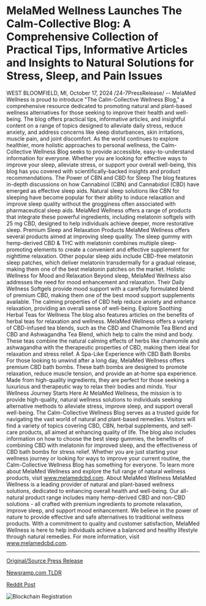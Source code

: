 # MelaMed Wellness Launches The Calm-Collective Blog: A Comprehensive Collection of Practical Tips, Informative Articles and Insights to Natural Solutions for Stress, Sleep, and Pain Issues

WEST BLOOMFIELD, MI, October 17, 2024 /24-7PressRelease/ -- MelaMed Wellness is proud to introduce "The Calm-Collective Wellness Blog," a comprehensive resource dedicated to promoting natural and plant-based wellness alternatives for those seeking to improve their health and well-being. The blog offers practical tips, informative articles, and insightful content on a range of topics designed to alleviate daily stress, reduce anxiety, and address concerns like sleep disturbances, skin irritations, muscle pain, and joint discomfort.  As the world continues to explore healthier, more holistic approaches to personal wellness, the Calm-Collective Wellness Blog seeks to provide accessible, easy-to-understand information for everyone. Whether you are looking for effective ways to improve your sleep, alleviate stress, or support your overall well-being, this blog has you covered with scientifically-backed insights and product recommendations.  The Power of CBN and CBD for Sleep The blog features in-depth discussions on how Cannabinol (CBN) and Cannabidiol (CBD) have emerged as effective sleep aids. Natural sleep solutions like CBN for sleeping have become popular for their ability to induce relaxation and improve sleep quality without the grogginess often associated with pharmaceutical sleep aids. MelaMed Wellness offers a range of products that integrate these powerful ingredients, including melatonin softgels with 25 mg CBD, designed to help individuals achieve deeper, more restorative sleep.  Premium Sleep and Relaxation Products MelaMed Wellness offers several products aimed at improving sleep quality. The sleep gummy with hemp-derived CBD & THC with melatonin combines multiple sleep-promoting elements to create a convenient and effective supplement for nighttime relaxation. Other popular sleep aids include CBD-free melatonin sleep patches, which deliver melatonin transdermally for a gradual release, making them one of the best melatonin patches on the market.  Holistic Wellness for Mood and Relaxation Beyond sleep, MelaMed Wellness also addresses the need for mood enhancement and relaxation.  Their Daily Wellness Softgels provide mood support with a carefully formulated blend of premium CBD, making them one of the best mood support supplements available. The calming properties of CBD help reduce anxiety and enhance relaxation, providing an overall sense of well-being.  Explore Soothing Herbal Teas for Wellness The blog also features articles on the benefits of herbal teas for relaxation and wellness. MelaMed Wellness offers a variety of CBD-infused tea blends, such as the CBD and Chamomile Tea Blend and CBD and Ashwagandha Tea Blend, which help to calm the mind and body. These teas combine the natural calming effects of herbs like chamomile and ashwagandha with the therapeutic properties of CBD, making them ideal for relaxation and stress relief.  A Spa-Like Experience with CBD Bath Bombs For those looking to unwind after a long day, MelaMed Wellness offers premium CBD bath bombs. These bath bombs are designed to promote relaxation, reduce muscle tension, and provide an at-home spa experience. Made from high-quality ingredients, they are perfect for those seeking a luxurious and therapeutic way to relax their bodies and minds.  Your Wellness Journey Starts Here At MelaMed Wellness, the mission is to provide high-quality, natural wellness solutions to individuals seeking alternative methods to alleviate stress, improve sleep, and support overall well-being. The Calm-Collective Wellness Blog serves as a trusted guide for navigating the vast world of natural and plant-based remedies. Visitors will find a variety of topics covering CBD, CBN, herbal supplements, and self-care products, all aimed at enhancing quality of life.  The blog also includes information on how to choose the best sleep gummies, the benefits of combining CBD with melatonin for improved sleep, and the effectiveness of CBD bath bombs for stress relief. Whether you are just starting your wellness journey or looking for ways to improve your current routine, the Calm-Collective Wellness Blog has something for everyone.  To learn more about MelaMed Wellness and explore the full range of natural wellness products, visit www.melamedcbd.com.  About MelaMed Wellness MelaMed Wellness is a leading provider of natural and plant-based wellness solutions, dedicated to enhancing overall health and well-being. Our all-natural product range includes many hemp-derived CBD and non-CBD solutions - all crafted with premium ingredients to promote relaxation, improve sleep, and support mood enhancement. We believe in the power of nature to provide effective and safe alternatives to traditional wellness products.   With a commitment to quality and customer satisfaction, MelaMed Wellness is here to help individuals achieve a balanced and healthy lifestyle through natural remedies.   For more information, visit www.melamedcbd.com. 

---

[Original/Source Press Release](https://www.24-7pressrelease.com/press_release/515147/melamed-wellness-launches-the-calm-collective-blog-a-comprehensive-collection-of-practical-tips-informative-articles-and-insights-to-natural-solutions-for-stress-sleep-and-pain-issues)
                    

[Newsramp.com TLDR](https://newsramp.com/curated-news/melamed-wellness-launches-the-calm-collective-wellness-blog-for-natural-and-plant-based-wellness-alternatives/1ca01e12282dc853b2f97930bfe6ba2b) 

 



[Reddit Post](https://www.reddit.com/r/AlternativeHealthNews/comments/1g5rot8/melamed_wellness_launches_the_calmcollective/) 



![Blockchain Registration](https://cdn.newsramp.app/24-7PressRelease/qrcode/2410/17/fineUc6h.webp)